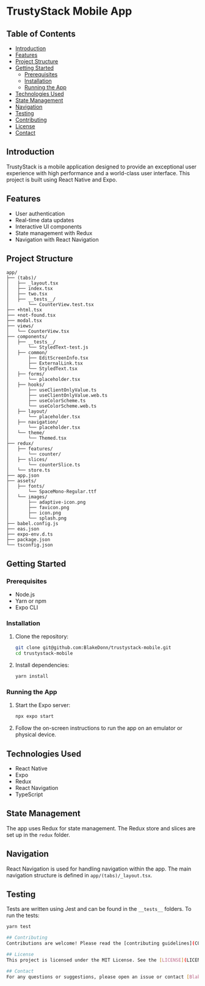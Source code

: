 # TrustyStack Mobile App

## Table of Contents
- [Introduction](#introduction)
- [Features](#features)
- [Project Structure](#project-structure)
- [Getting Started](#getting-started)
  - [Prerequisites](#prerequisites)
  - [Installation](#installation)
  - [Running the App](#running-the-app)
- [Technologies Used](#technologies-used)
- [State Management](#state-management)
- [Navigation](#navigation)
- [Testing](#testing)
- [Contributing](#contributing)
- [License](#license)
- [Contact](#contact)

## Introduction
TrustyStack is a mobile application designed to provide an exceptional user experience with high performance and a world-class user interface. This project is built using React Native and Expo.

## Features
- User authentication
- Real-time data updates
- Interactive UI components
- State management with Redux
- Navigation with React Navigation

## Project Structure
```plaintext
app/
├── (tabs)/
│   ├── _layout.tsx
│   ├── index.tsx
│   ├── two.tsx
│   ├── __tests__/
│       └── CounterView.test.tsx
├── +html.tsx
├── +not-found.tsx
├── modal.tsx
├── views/
│   └── CounterView.tsx
├── components/
│   ├── __tests__/
│       └── StyledText-test.js
│   ├── common/
│       ├── EditScreenInfo.tsx
│       ├── ExternalLink.tsx
│       └── StyledText.tsx
│   ├── forms/
│       └── placeholder.tsx
│   ├── hooks/
│       ├── useClientOnlyValue.ts
│       ├── useClientOnlyValue.web.ts
│       ├── useColorScheme.ts
│       └── useColorScheme.web.ts
│   ├── layout/
│       └── placeholder.tsx
│   ├── navigation/
│       └── placeholder.tsx
│   └── theme/
│       └── Themed.tsx
├── redux/
│   ├── features/
│       └── counter/
│   ├── slices/
│       └── counterSlice.ts
│   └── store.ts
├── app.json
├── assets/
│   ├── fonts/
│       └── SpaceMono-Regular.ttf
│   └── images/
│       ├── adaptive-icon.png
│       ├── favicon.png
│       ├── icon.png
│       └── splash.png
├── babel.config.js
├── eas.json
├── expo-env.d.ts
├── package.json
└── tsconfig.json
```

## Getting Started

### Prerequisites
- Node.js
- Yarn or npm
- Expo CLI

### Installation
1. Clone the repository:
    ```sh
    git clone git@github.com:BlakeDonn/trustystack-mobile.git
    cd trustystack-mobile
    ```

2. Install dependencies:
    ```sh
    yarn install
    ```

### Running the App
1. Start the Expo server:
    ```sh
    npx expo start
    ```

2. Follow the on-screen instructions to run the app on an emulator or physical device.

## Technologies Used
- React Native
- Expo
- Redux
- React Navigation
- TypeScript

## State Management
The app uses Redux for state management. The Redux store and slices are set up in the `redux` folder.

## Navigation
React Navigation is used for handling navigation within the app. The main navigation structure is defined in `app/(tabs)/_layout.tsx`.

## Testing
Tests are written using Jest and can be found in the `__tests__` folders. To run the tests:
```sh
yarn test

## Contributing
Contributions are welcome! Please read the [contributing guidelines](CONTRIBUTING.md) for more details.

## License
This project is licensed under the MIT License. See the [LICENSE](LICENSE) file for details.

## Contact
For any questions or suggestions, please open an issue or contact [BlakeDonn](mailto:blakedonn@example.com).

